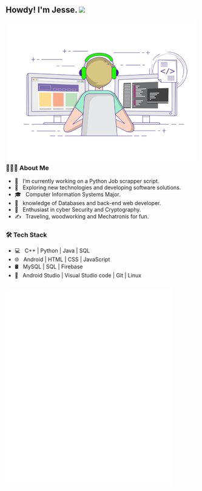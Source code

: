 <h2> Howdy! I'm Jesse. <img src="https://github.com/souvikguria98/souvikguria98/blob/master/Hi.gif" width="25"></h2>
<img align="right" alt="GIF" src="https://raw.githubusercontent.com/devSouvik/devSouvik/master/gif3.gif" width="500"/>

<h3> 👨🏻‍💻 About Me </h3>

- 🔭 &nbsp; I’m currently working on a Python Job scrapper script.
- 🤔 &nbsp; Exploring new technologies and developing software solutions.
- 🎓 &nbsp; Computer Information Systems Major.
- 💼 &nbsp; knowledge of Databases and back-end web developer.
- 🌱 &nbsp; Enthusiast in cyber Security and Cryptography.
- ✍️ &nbsp; Traveling, woodworking and Mechatronis for fun.


<h3>🛠 Tech Stack</h3>

- 💻 &nbsp; C++ | Python | Java | SQL
- 🌐 &nbsp; Android | HTML | CSS | JavaScript 
- 🛢 &nbsp; MySQL | SQL | Firebase 
- 🔧 &nbsp; Android Studio | Visual Studio code | Git | Linux

<br>
<img align="center" alt="GIF" src="https://github.com/jgutierrezCSU/repoCopy/blob/master/generated/languages.svg" width="440"/>


<img align="center" alt="GIF" src="https://github.com/jgutierrezCSU/repoCopy/blob/master/generated/overview.svg" width="440"/>
</br>



